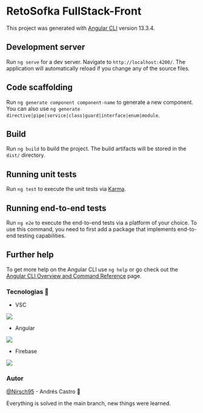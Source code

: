# RetoSofka FullStack-Front

This project was generated with [Angular CLI](https://github.com/angular/angular-cli) version 13.3.4.

## Development server

Run `ng serve` for a dev server. Navigate to `http://localhost:4200/`. The application will automatically reload if you change any of the source files.

## Code scaffolding

Run `ng generate component component-name` to generate a new component. You can also use `ng generate directive|pipe|service|class|guard|interface|enum|module`.

## Build

Run `ng build` to build the project. The build artifacts will be stored in the `dist/` directory.

## Running unit tests

Run `ng test` to execute the unit tests via [Karma](https://karma-runner.github.io).

## Running end-to-end tests

Run `ng e2e` to execute the end-to-end tests via a platform of your choice. To use this command, you need to first add a package that implements end-to-end testing capabilities.

## Further help

To get more help on the Angular CLI use `ng help` or go check out the [Angular CLI Overview and Command Reference](https://angular.io/cli) page.

### Tecnologias :wrench:

*	VSC

![](https://code.visualstudio.com/assets/apple-touch-icon.png)

* Angular

![](https://miro.medium.com/max/256/1*8HndWtUBXmokgvrEaOpirw.png)

* Firebase 

![](https://midu.dev/images/tags/firebase.png)

### Autor
[@Nirsch95](https://github.com/Nirsch95) - Andrés Castro :wolf:

Everything is solved in the main branch, new things were learned.
